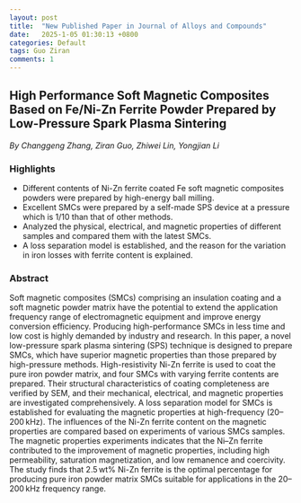 ```yaml
---
layout: post
title:  "New Published Paper in Journal of Alloys and Compounds"
date:   2025-1-05 01:30:13 +0800
categories: Default
tags: Guo Ziran 
comments: 1
---
```

## High Performance Soft Magnetic Composites Based on Fe/Ni-Zn Ferrite Powder Prepared by Low-Pressure Spark Plasma Sintering

*By Changgeng Zhang, Ziran Guo, Zhiwei Lin, Yongjian Li*


### Highlights

* Different contents of Ni-Zn ferrite coated Fe soft magnetic composites powders were prepared by high-energy ball milling.
* Excellent SMCs were prepared by a self-made SPS device at a pressure which is 1/10 than that of other methods.
* Analyzed the physical, electrical, and magnetic properties of different samples and compared them with the latest SMCs.
* A loss separation model is established, and the reason for the variation in iron losses with ferrite content is explained.


### Abstract

Soft magnetic composites (SMCs) comprising an insulation coating and a soft magnetic powder matrix have the potential to extend the application frequency range of electromagnetic equipment and improve energy conversion efficiency. Producing high-performance SMCs in less time and low cost is highly demanded by industry and research. In this paper, a novel low-pressure spark plasma sintering (SPS) technique is designed to prepare SMCs, which have superior magnetic properties than those prepared by high-pressure methods. High-resistivity Ni-Zn ferrite is used to coat the pure iron powder matrix, and four SMCs with varying ferrite contents are prepared. Their structural characteristics of coating completeness are verified by SEM, and their mechanical, electrical, and magnetic properties are investigated comprehensively. A loss separation model for SMCs is established for evaluating the magnetic properties at high-frequency (20–200 kHz). The influences of the Ni-Zn ferrite content on the magnetic properties are compared based on experiments of various SMCs samples. The magnetic properties experiments indicates that the Ni–Zn ferrite contributed to the improvement of magnetic properties, including high permeability, saturation magnetization, and low remanence and coercivity. The study finds that 2.5 wt% Ni-Zn ferrite is the optimal percentage for producing pure iron powder matrix SMCs suitable for applications in the 20–200 kHz frequency range.
